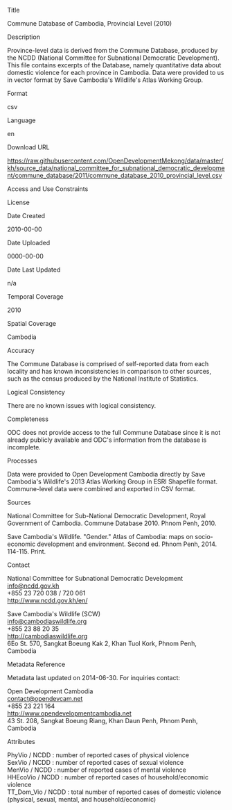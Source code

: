 Title

Commune Database of Cambodia, Provincial Level (2010)

Description

Province-level data is derived from the Commune Database, produced by the NCDD (National Committee for Subnational Democratic Development). This file contains excerpts of the Database, namely quantitative data about domestic violence for each province in Cambodia. Data were provided to us in vector format by Save Cambodia's Wildlife's Atlas Working Group.

Format

csv

Language

en

Download URL

https://raw.githubusercontent.com/OpenDevelopmentMekong/data/master/kh/source_data/national_committee_for_subnational_democratic_development/commune_database/2011/commune_database_2010_provincial_level.csv

Access and Use Constraints



License



Date Created

2010-00-00

Date Uploaded

0000-00-00

Date Last Updated

n/a

Temporal Coverage

2010

Spatial Coverage

Cambodia

Accuracy

The Commune Database is comprised of self-reported data from each locality and has known inconsistencies in comparison to other sources, such as the census produced by the National Institute of Statistics.

Logical Consistency

There are no known issues with logical consistency.

Completeness

ODC does not provide access to the full Commune Database since it is not already publicly available and ODC's information from the database is incomplete.

Processes

Data were provided to Open Development Cambodia directly by Save Cambodia's Wildlife's 2013 Atlas Working Group in ESRI Shapefile format. Commune-level data were combined and exported in CSV format.

Sources

National Committee for Sub-National Democratic Development, Royal Government of Cambodia. Commune Database 2010. Phnom Penh, 2010.

Save Cambodia's Wildlife. "Gender." Atlas of Cambodia: maps on socio-economic development and environment. Second ed. Phnom Penh, 2014. 114-115. Print.

Contact

National Committee for Subnational Democratic Development  
info@ncdd.gov.kh  
+855 23 720 038 / 720 061  
http://www.ncdd.gov.kh/en/  
     
Save Cambodia's Wildlife (SCW)  
info@cambodiaswildlife.org  
+855 23 88 20 35  
http://cambodiaswildlife.org  
6Eo St. 570, Sangkat Boeung Kak 2, Khan Tuol Kork, Phnom Penh, Cambodia

Metadata Reference

Metadata last updated on 2014-06-30. For inquiries contact:

Open Development Cambodia  
contact@opendevcam.net  
+855 23 221 164  
http://www.opendevelopmentcambodia.net  
43 St. 208, Sangkat Boeung Riang, Khan Daun Penh, Phnom Penh, Cambodia

Attributes

PhyVio / NCDD : number of reported cases of physical violence  
SexVio / NCDD : number of reported cases of sexual violence  
MenVio / NCDD : number of reported cases of mental violence  
HHEcoVio / NCDD : number of reported cases of household/economic violence  
TT_Dom_Vio / NCDD : total number of reported cases of domestic violence (physical, sexual, mental, and household/economic)  


